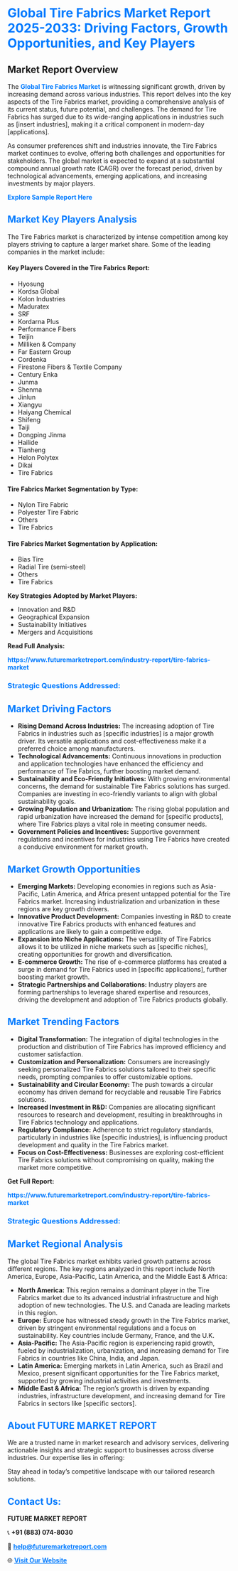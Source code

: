 <h1 style="color: #007BFF;">Global Tire Fabrics Market Report 2025-2033: Driving Factors, Growth Opportunities, and Key Players</h1>

<section id="overview">
<h2>Market Report Overview</h2>
<p>The <a href="https://www.futuremarketreport.com/industry-report/tire-fabrics-market" style="color: #007BFF; text-decoration: none;"><strong>Global Tire Fabrics Market</strong></a> is witnessing significant growth, driven by increasing demand across various industries. This report delves into the key aspects of the Tire Fabrics market, providing a comprehensive analysis of its current status, future potential, and challenges. The demand for Tire Fabrics has surged due to its wide-ranging applications in industries such as [insert industries], making it a critical component in modern-day [applications].</p>
<p>As consumer preferences shift and industries innovate, the Tire Fabrics market continues to evolve, offering both challenges and opportunities for stakeholders. The global market is expected to expand at a substantial compound annual growth rate (CAGR) over the forecast period, driven by technological advancements, emerging applications, and increasing investments by major players.</p>
</section>

<section id="overview">
<p><a href="https://www.futuremarketreport.com/request-sample/reportId=30646" style="color: #007BFF; text-decoration: none;"><strong>Explore Sample Report Here</strong></a></p>
</section>

<section id="key-players">
<h2 style="color: #007BFF;">Market Key Players Analysis</h2>
<p>The Tire Fabrics market is characterized by intense competition among key players striving to capture a larger market share. Some of the leading companies in the market include:</p>
<h4>Key Players Covered in the Tire Fabrics Report:</h4>
<ul><li>Hyosung</li><li>Kordsa Global</li><li>Kolon Industries</li><li>Maduratex</li><li>SRF</li><li>Kordarna Plus</li><li>Performance Fibers</li><li>Teijin</li><li>Milliken &amp; Company</li><li>Far Eastern Group</li><li>Cordenka</li><li>Firestone Fibers &amp; Textile Company</li><li>Century Enka</li><li>Junma</li><li>Shenma</li><li>Jinlun</li><li>Xiangyu</li><li>Haiyang Chemical</li><li>Shifeng</li><li>Taiji</li><li>Dongping Jinma</li><li>Hailide</li><li>Tianheng</li><li>Helon Polytex</li><li>Dikai</li><li>Tire Fabrics</li></ul>
<h4>Tire Fabrics Market Segmentation by Type:</h4>
<ul><li>Nylon Tire Fabric</li><li>Polyester Tire Fabric</li><li>Others</li><li>Tire Fabrics</li></ul>

<h4>Tire Fabrics Market Segmentation by Application:</h4>
<ul><li>Bias Tire</li><li>Radial Tire (semi-steel)</li><li>Others</li><li>Tire Fabrics</li></ul>
<p><strong>Key Strategies Adopted by Market Players:</strong></p>
<ul>
<li>Innovation and R&D</li>
<li>Geographical Expansion</li>
<li>Sustainability Initiatives</li>
<li>Mergers and Acquisitions</li>
</ul>
</section>

<section>
<p><strong>Read Full Analysis: </strong></p><a href="https://www.futuremarketreport.com/industry-report/tire-fabrics-market" style="color: #007BFF; text-decoration: none;"><strong>https://www.futuremarketreport.com/industry-report/tire-fabrics-market</strong></a>
<h3 style="color: #007BFF;">Strategic Questions Addressed:</h3>
</section>

<section id="driving-factors">
<h2 style="color: #007BFF;">Market Driving Factors</h2>
<ul>
<li><strong>Rising Demand Across Industries:</strong> The increasing adoption of Tire Fabrics in industries such as [specific industries] is a major growth driver. Its versatile applications and cost-effectiveness make it a preferred choice among manufacturers.</li>
<li><strong>Technological Advancements:</strong> Continuous innovations in production and application technologies have enhanced the efficiency and performance of Tire Fabrics, further boosting market demand.</li>
<li><strong>Sustainability and Eco-Friendly Initiatives:</strong> With growing environmental concerns, the demand for sustainable Tire Fabrics solutions has surged. Companies are investing in eco-friendly variants to align with global sustainability goals.</li>
<li><strong>Growing Population and Urbanization:</strong> The rising global population and rapid urbanization have increased the demand for [specific products], where Tire Fabrics plays a vital role in meeting consumer needs.</li>
<li><strong>Government Policies and Incentives:</strong> Supportive government regulations and incentives for industries using Tire Fabrics have created a conducive environment for market growth.</li>
</ul>
</section>

<section id="growth-opportunities">
<h2 style="color: #007BFF;">Market Growth Opportunities</h2>
<ul>
<li><strong>Emerging Markets:</strong> Developing economies in regions such as Asia-Pacific, Latin America, and Africa present untapped potential for the Tire Fabrics market. Increasing industrialization and urbanization in these regions are key growth drivers.</li>
<li><strong>Innovative Product Development:</strong> Companies investing in R&D to create innovative Tire Fabrics products with enhanced features and applications are likely to gain a competitive edge.</li>
<li><strong>Expansion into Niche Applications:</strong> The versatility of Tire Fabrics allows it to be utilized in niche markets such as [specific niches], creating opportunities for growth and diversification.</li>
<li><strong>E-commerce Growth:</strong> The rise of e-commerce platforms has created a surge in demand for Tire Fabrics used in [specific applications], further boosting market growth.</li>
<li><strong>Strategic Partnerships and Collaborations:</strong> Industry players are forming partnerships to leverage shared expertise and resources, driving the development and adoption of Tire Fabrics products globally.</li>
</ul>
</section>

<section id="trending-factors">
<h2 style="color: #007BFF;">Market Trending Factors</h2>
<ul>
<li><strong>Digital Transformation:</strong> The integration of digital technologies in the production and distribution of Tire Fabrics has improved efficiency and customer satisfaction.</li>
<li><strong>Customization and Personalization:</strong> Consumers are increasingly seeking personalized Tire Fabrics solutions tailored to their specific needs, prompting companies to offer customizable options.</li>
<li><strong>Sustainability and Circular Economy:</strong> The push towards a circular economy has driven demand for recyclable and reusable Tire Fabrics solutions.</li>
<li><strong>Increased Investment in R&D:</strong> Companies are allocating significant resources to research and development, resulting in breakthroughs in Tire Fabrics technology and applications.</li>
<li><strong>Regulatory Compliance:</strong> Adherence to strict regulatory standards, particularly in industries like [specific industries], is influencing product development and quality in the Tire Fabrics market.</li>
<li><strong>Focus on Cost-Effectiveness:</strong> Businesses are exploring cost-efficient Tire Fabrics solutions without compromising on quality, making the market more competitive.</li>
</ul>
</section>

<section>
<p><strong>Get Full Report: </strong></p><a href="https://www.futuremarketreport.com/industry-report/tire-fabrics-market" style="color: #007BFF; text-decoration: none;"><strong>https://www.futuremarketreport.com/industry-report/tire-fabrics-market</strong></a>
<h3 style="color: #007BFF;">Strategic Questions Addressed:</h3>
</section>


<section id="regional-analysis">
<h2 style="color: #007BFF;">Market Regional Analysis</h2>
<p>The global Tire Fabrics market exhibits varied growth patterns across different regions. The key regions analyzed in this report include North America, Europe, Asia-Pacific, Latin America, and the Middle East & Africa:</p>
<ul>
<li><strong>North America:</strong> This region remains a dominant player in the Tire Fabrics market due to its advanced industrial infrastructure and high adoption of new technologies. The U.S. and Canada are leading markets in this region.</li>
<li><strong>Europe:</strong> Europe has witnessed steady growth in the Tire Fabrics market, driven by stringent environmental regulations and a focus on sustainability. Key countries include Germany, France, and the U.K.</li>
<li><strong>Asia-Pacific:</strong> The Asia-Pacific region is experiencing rapid growth, fueled by industrialization, urbanization, and increasing demand for Tire Fabrics in countries like China, India, and Japan.</li>
<li><strong>Latin America:</strong> Emerging markets in Latin America, such as Brazil and Mexico, present significant opportunities for the Tire Fabrics market, supported by growing industrial activities and investments.</li>
<li><strong>Middle East & Africa:</strong> The region’s growth is driven by expanding industries, infrastructure development, and increasing demand for Tire Fabrics in sectors like [specific sectors].</li>
</ul>
</section>

<footer>
<h2 style="color: #007BFF;">About FUTURE MARKET REPORT</h2>
<p>We are a trusted name in market research and advisory services, delivering actionable insights and strategic support to businesses across diverse industries. Our expertise lies in offering:</p>

<p>Stay ahead in today’s competitive landscape with our tailored research solutions.</p>

<h2 style="color: #007BFF;">Contact Us:</h2>
<p><strong>FUTURE MARKET REPORT</strong></p>
<p>📞 <strong>+91 (883) 074-8030</strong></p>
<p>📧 <strong><a href="mailto:help@futuremarketreport.com" style="color: #007BFF;">help@futuremarketreport.com</a></strong></p>
<p>🌐 <strong><a href="https://www.futuremarketreport.com/" style="color: #007BFF;">Visit Our Website</a></strong></p>
</footer>